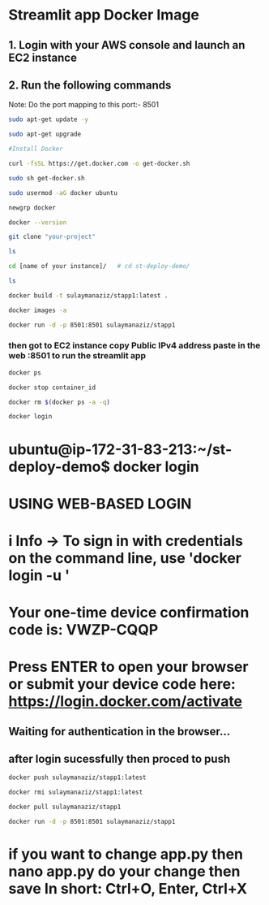 # Streamlit app Docker Image

## 1. Login with your AWS console and launch an EC2 instance
## 2. Run the following commands

Note: Do the port mapping to this port:- 8501

```bash
sudo apt-get update -y

sudo apt-get upgrade

#Install Docker

curl -fsSL https://get.docker.com -o get-docker.sh

sudo sh get-docker.sh

sudo usermod -aG docker ubuntu

newgrp docker

docker --version


```

```bash
git clone "your-project"

ls

cd [name of your instance]/   # cd st-deploy-demo/

ls


```

```bash
docker build -t sulaymanaziz/stapp1:latest . 
```

```bash
docker images -a  
```

```bash
docker run -d -p 8501:8501 sulaymanaziz/stapp1 
```
### then got to EC2 instance copy  Public IPv4 address  paste in the web :8501 to run the streamlit app


```bash
docker ps  
```

```bash
docker stop container_id
```

```bash
docker rm $(docker ps -a -q)
```

```bash
docker login 
```
# ubuntu@ip-172-31-83-213:~/st-deploy-demo$ docker login

# USING WEB-BASED LOGIN

# i Info → To sign in with credentials on the command line, use 'docker login -u <username>'
         

# Your one-time device confirmation code is: VWZP-CQQP
# Press ENTER to open your browser or submit your device code here: https://login.docker.com/activate

## Waiting for authentication in the browser…
## after login sucessfully then proced to push 



```bash
docker push sulaymanaziz/stapp1:latest 
```

```bash
docker rmi sulaymanaziz/stapp1:latest
```

```bash
docker pull sulaymanaziz/stapp1
```
```bash
docker run -d -p 8501:8501 sulaymanaziz/stapp1 
```

# if you want to change app.py then nano app.py   do your change then save In short: Ctrl+O, Enter, Ctrl+X





